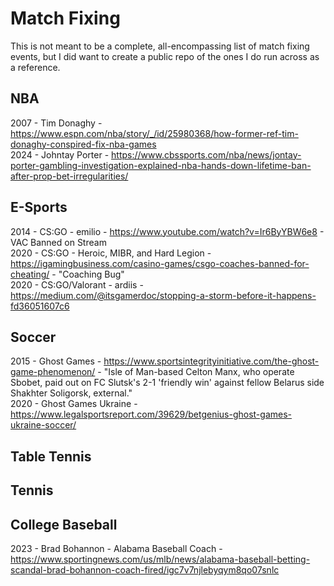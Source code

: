 # Match Fixing

This is not meant to be a complete, all-encompassing list of match fixing events, but I did want to create a public repo of the ones I do run across as a reference. 

## NBA

2007 - Tim Donaghy - https://www.espn.com/nba/story/_/id/25980368/how-former-ref-tim-donaghy-conspired-fix-nba-games<br />
2024 - Johntay Porter - https://www.cbssports.com/nba/news/jontay-porter-gambling-investigation-explained-nba-hands-down-lifetime-ban-after-prop-bet-irregularities/<br />

## E-Sports

2014 - CS:GO - emilio - https://www.youtube.com/watch?v=Ir6ByYBW6e8 - VAC Banned on Stream<br />
2020 - CS:GO - Heroic, MIBR, and Hard Legion - https://igamingbusiness.com/casino-games/csgo-coaches-banned-for-cheating/ - "Coaching Bug"<br />
2020 - CS:GO/Valorant - ardiis - https://medium.com/@itsgamerdoc/stopping-a-storm-before-it-happens-fd36051607c6<br />

## Soccer

2015 - Ghost Games - https://www.sportsintegrityinitiative.com/the-ghost-game-phenomenon/ - "Isle of Man-based Celton Manx, who operate Sbobet, paid out on FC Slutsk's 2-1 'friendly win' against fellow Belarus side Shakhter Soligorsk, external."<br />
2020 - Ghost Games Ukraine - https://www.legalsportsreport.com/39629/betgenius-ghost-games-ukraine-soccer/<br />


## Table Tennis

## Tennis

## College Baseball

2023 - Brad Bohannon - Alabama Baseball Coach - https://www.sportingnews.com/us/mlb/news/alabama-baseball-betting-scandal-brad-bohannon-coach-fired/igc7v7njlebyqym8qo07snlc<br />

